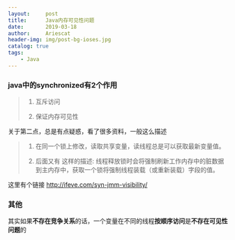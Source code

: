```yaml
---
layout:     post
title:      Java内存可见性问题
date:       2019-03-18
author:     Ariescat
header-img: img/post-bg-ioses.jpg
catalog: true
tags:
    - Java
---
```


### java中的synchronized有2个作用

> 1. 互斥访问
> 
> 2. 保证内存可见性

关于第二点，总是有点疑惑，看了很多资料，一般这么描述

> 1. 在同一个锁上修改，读取共享变量，读线程总是可以获取最新变量值。
> 
> 2. 后面又有 这样的描述: 线程释放锁时会将强制刷新工作内存中的脏数据到主内存中，获取一个锁将强制线程装载（或重新装载）字段的值。

这里有个链接 http://ifeve.com/syn-jmm-visibility/


### 其他
其实如果**不存在竞争关系**的话，一个变量在不同的线程**按顺序访问**是**不存在可见性问题**的